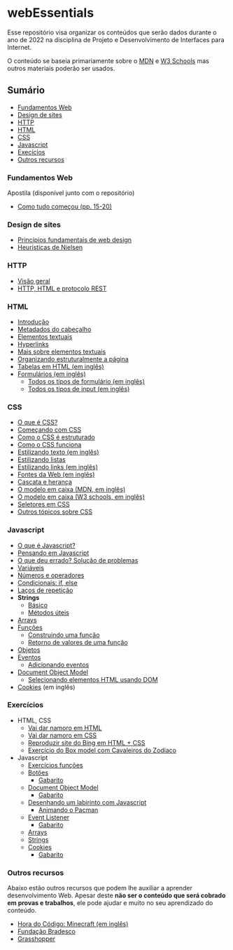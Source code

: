 # webEssentials

Esse repositório visa organizar os conteúdos que serão dados durante o ano de 2022 na disciplina de Projeto e 
Desenvolvimento de Interfaces para Internet.

O conteúdo se baseia primariamente sobre o [MDN](https://developer.mozilla.org/pt-BR/) e 
[W3 Schools](https://www.w3schools.com) mas outros materiais poderão ser usados.

## Sumário

* [Fundamentos Web](#fundamentos-web)
* [Design de sites](#design-de-sites)
* [HTTP](#http)
* [HTML](#html)
* [CSS](#css)
* [Javascript](#javascript)
* [Execícios](#exercícios)
* [Outros recursos](#outros-recursos)

### Fundamentos Web

Apostila (disponível junto com o repositório)

* <a href="fundamentos_desenvolvimento_web (pronatec).pdf#page=15">Como tudo começou (pp. 15-20)</a>

### Design de sites

* [Princípios fundamentais de web design](https://desenvolvimentoparaweb.com/ux/4-principios-fundamentais-design/)
* [Heurísticas de Nielsen](https://brasil.uxdesign.cc/10-heur%C3%ADsticas-de-nielsen-para-o-design-de-interface-58d782821840)

### HTTP

* [Visão geral](https://developer.mozilla.org/pt-BR/docs/Web/HTTP/Overview)
* [HTTP, HTML e protocolo REST](https://tableless.com.br/o-grande-desencontro-http-com-o-html/)

### HTML

* [Introdução](https://developer.mozilla.org/pt-BR/docs/Learn/HTML/Introduction_to_HTML/Getting_started)
* [Metadados do cabeçalho](https://developer.mozilla.org/pt-BR/docs/Learn/HTML/Introduction_to_HTML/The_head_metadata_in_HTML)
* [Elementos textuais](https://developer.mozilla.org/pt-BR/docs/Learn/HTML/Introduction_to_HTML/HTML_text_fundamentals)
* [Hyperlinks](https://developer.mozilla.org/pt-BR/docs/Learn/HTML/Introduction_to_HTML/Creating_hyperlinks)
* [Mais sobre elementos textuais](https://developer.mozilla.org/pt-BR/docs/Learn/HTML/Introduction_to_HTML/Advanced_text_formatting)
* [Organizando estruturalmente a página](https://developer.mozilla.org/pt-BR/docs/Learn/HTML/Introduction_to_HTML/Document_and_website_structure)
* [Tabelas em HTML (em inglês)](https://developer.mozilla.org/en-US/docs/Learn/HTML/Tables/Basics)
* [Formulários (em inglês)](https://www.w3schools.com/html/html_forms.asp)
    * [Todos os tipos de formulário (em inglẽs)](https://www.w3schools.com/html/html_form_elements.asp)
    * [Todos os tipos de input (em inglẽs)](https://www.w3schools.com/html/html_form_input_types.asp)

### CSS

* [O que é CSS?](https://developer.mozilla.org/pt-BR/docs/Learn/CSS/First_steps/What_is_CSS)
* [Começando com CSS](https://developer.mozilla.org/pt-BR/docs/Learn/CSS/First_steps/Getting_started)
* [Como o CSS é estruturado](https://developer.mozilla.org/pt-BR/docs/Learn/CSS/First_steps/How_CSS_is_structured)
* [Como o CSS funciona](https://developer.mozilla.org/pt-BR/docs/Learn/CSS/First_steps/How_CSS_works)
* [Estilizando texto (em inglês)](https://developer.mozilla.org/en-US/docs/Learn/CSS/Styling_text/Fundamentals)
* [Estilizando listas](https://developer.mozilla.org/pt-BR/docs/Learn/CSS/Styling_text/Styling_lists)
* [Estilizando links (em inglês)](https://developer.mozilla.org/en-US/docs/Learn/CSS/Styling_text/Styling_links)
* [Fontes da Web (em inglês)](https://developer.mozilla.org/en-US/docs/Learn/CSS/Styling_text/Web_fonts)
* [Cascata e herança](https://developer.mozilla.org/pt-BR/docs/Learn/CSS/Building_blocks/Cascade_and_inheritance)
* [O modelo em caixa (MDN, em inglês)](https://developer.mozilla.org/pt-BR/docs/Learn/CSS/Building_blocks/The_box_model)
* [O modelo em caixa (W3 schools, em inglês)](https://www.w3schools.com/css/css_boxmodel.asp)
* [Seletores em CSS](https://developer.mozilla.org/pt-BR/docs/Learn/CSS/Building_blocks/Selectors)
* [Outros tópicos sobre CSS](https://developer.mozilla.org/pt-BR/docs/Learn/CSS/Building_blocks)

### Javascript

* [O que é Javascript?](https://developer.mozilla.org/pt-BR/docs/Learn/JavaScript/First_steps/What_is_JavaScript)
* [Pensando em Javascript](https://developer.mozilla.org/pt-BR/docs/Learn/JavaScript/First_steps/A_first_splash)
* [O que deu errado? Solução de problemas](https://developer.mozilla.org/pt-BR/docs/Learn/JavaScript/First_steps/What_went_wrong)
* [Variáveis](https://developer.mozilla.org/pt-BR/docs/Learn/JavaScript/First_steps/Variables)
* [Números e operadores](https://developer.mozilla.org/pt-BR/docs/Learn/JavaScript/First_steps/Math)
* [Condicionais: if, else](https://developer.mozilla.org/pt-BR/docs/Learn/JavaScript/Building_blocks/conditionals)
* [Laços de repetição](https://developer.mozilla.org/pt-BR/docs/Learn/JavaScript/Building_blocks/Looping_code)
* **Strings**
  * [Básico](https://developer.mozilla.org/pt-BR/docs/Learn/JavaScript/First_steps/Strings)
  * [Métodos úteis](https://developer.mozilla.org/pt-BR/docs/Learn/JavaScript/First_steps/Useful_string_methods)
* [Arrays](https://developer.mozilla.org/pt-BR/docs/Learn/JavaScript/First_steps/Arrays)
* [Funções](https://developer.mozilla.org/pt-BR/docs/Learn/JavaScript/Building_blocks/Functions)
  * [Construindo uma função](https://developer.mozilla.org/pt-BR/docs/Learn/JavaScript/Building_blocks/Build_your_own_function)
  * [Retorno de valores de uma função](https://developer.mozilla.org/pt-BR/docs/Learn/JavaScript/Building_blocks/Return_values)
* [Objetos](https://developer.mozilla.org/pt-BR/docs/Learn/JavaScript/Objects/Basics)
* [Eventos](https://developer.mozilla.org/pt-BR/docs/Learn/JavaScript/Building_blocks/Events)
  * [Adicionando eventos](https://developer.mozilla.org/pt-BR/docs/Web/API/EventTarget/addEventListener)
* [Document Object Model](https://developer.mozilla.org/pt-BR/docs/Web/API/Document_Object_Model/Introduction)
  * [Selecionando elementos HTML usando DOM](https://developer.mozilla.org/en-US/docs/Web/API/Document_object_model/Locating_DOM_elements_using_selectors)
* [Cookies](https://www.w3schools.com/js/js_cookies.asp) (em inglês)

### Exercícios

* HTML, CSS
    * [Vai dar namoro em HTML](atividades/html_css/reproduzir_markdown.md)
    * [Vai dar namoro em CSS](atividades/html_css/markdown_v2.md)
    * [Reproduzir site do Bing em HTML + CSS](atividades/html_css/reproduzir_bing.md)
    * [Exercício do Box model com Cavaleiros do Zodíaco](atividades/html_css/box_model.md)
* Javascript
  * [Exercícios funções](atividades/javascript/functions/funcoes.md)
  * [Botões](atividades/javascript/functions/botoes.md)
    * [Gabarito](atividades/javascript/functions/botoes.html)
  * [Document Object Model](atividades/javascript/functions/dom.md)
    * [Gabarito](atividades/javascript/functions/gabarito_dom.md)
  * [Desenhando um labirinto com Javascript](atividades/javascript/canvas/labirinto.html)
    * [Animando o Pacman](atividades/javascript/canvas/labirinto_v2.html)
  * [Event Listener](atividades/javascript/functions/event_listener.md)
    * [Gabarito](atividades/javascript/functions/event_listener.html)
  * [Arrays](atividades/javascript/functions/arrays.md)
  * [Strings](atividades/javascript/functions/strings.md)
  * [Cookies](atividades/javascript/cookies/cookies_pt_1.md)
    * [Gabarito](atividades/javascript/cookies/cookies_pt_1.html)
  

### Outros recursos

Abaixo estão outros recursos que podem lhe auxiliar a aprender desenvolvimento Web. Apesar deste **não ser o conteúdo 
que será cobrado em provas e trabalhos**, ele pode ajudar e muito no seu aprendizado do conteúdo.

* [Hora do Código: Minecraft (em inglês)](https://code.org/minecraft)
* [Fundação Bradesco](https://www.ev.org.br/areas-de-interesse/tecnologia)
* [Grasshopper](https://grasshopper.app/pt_br/)
